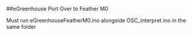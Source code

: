 ##eGreenhouse Port Over to Feather M0

Must run eGreenhouseFeatherM0.ino alongside OSC_interpret.ino in the same folder

